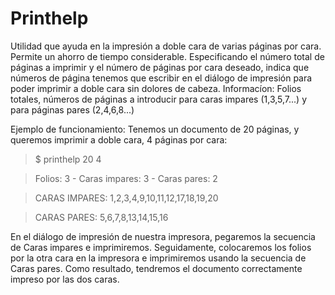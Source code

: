 Printhelp
=========
Utilidad que ayuda en la impresión a doble cara de varias páginas por cara. Permite un ahorro de tiempo considerable.
Especificando el número total de páginas a imprimir y el número de páginas por cara deseado,
indica que números de página tenemos que escribir en el diálogo de impresión para poder imprimir
a doble cara sin dolores de cabeza.
Informacíon: Folios totales, números de páginas a introducir para caras impares (1,3,5,7...) y para páginas pares (2,4,6,8...)

Ejemplo de funcionamiento:
Tenemos un documento de 20 páginas, y queremos imprimir a doble cara, 4 páginas por cara:

>$ printhelp 20 4

>Folios: 3 - Caras impares: 3 - Caras pares: 2

>CARAS IMPARES: 1,2,3,4,9,10,11,12,17,18,19,20

>CARAS PARES: 5,6,7,8,13,14,15,16

En el diálogo de impresión de nuestra impresora, pegaremos la secuencia de Caras impares e imprimiremos.
Seguidamente, colocaremos los folios por la otra cara en la impresora e imprimiremos usando la secuencia de Caras
pares. Como resultado, tendremos el documento correctamente impreso por las dos caras.

